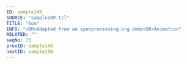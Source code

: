 ```yaml
---
ID: sample149
SOURCE: "sample149.tcl"
TITLE: "Gum"
INFO: "<BR>Adapted from an openprocessing.org demo<BR>Animation"
RELATED: ""
seqNo: 73
prevID: sample148
nextID: sample150
---
```

